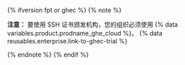 {% ifversion fpt or ghec %}
{% note %}

**注意：** 要使用 SSH 证书颁发机构，您的组织必须使用 {% data variables.product.prodname_ghe_cloud %}。 {% data reusables.enterprise.link-to-ghec-trial %}


{% endnote %}
{% endif %}
